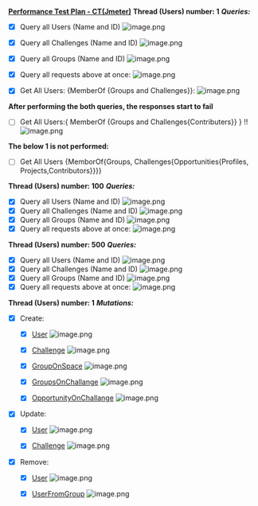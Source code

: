 **[Performance Test Plan - CT(Jmeter)](https://app.zenhub.com/files/289632902/e4d25c80-5e17-4d6e-b3b5-b6b683038a99/download)**
**Thread (Users) number: 1**
**_Queries:_**

- [x] Query all Users (Name and ID)
      ![image.png](https://images.zenhubusercontent.com/5f5ff9fd50a1a94a1f25f32c/a3306ee5-c332-4e64-9abc-1a829bae9ae9)
- [x] Query all Challenges (Name and ID)
      ![image.png](https://images.zenhubusercontent.com/5f5ff9fd50a1a94a1f25f32c/b0ec8c1e-8c86-4d54-844c-7baca0774b68)
- [x] Query all Groups (Name and ID)
      ![image.png](https://images.zenhubusercontent.com/5f5ff9fd50a1a94a1f25f32c/e2e4627a-0dd7-4a6f-b7cf-7caefdeee05c)
- [x] Query all requests above at once:
      ![image.png](https://images.zenhubusercontent.com/5f5ff9fd50a1a94a1f25f32c/a4c80487-b055-4096-875c-a7b5fcf3b0f3)

- [x] Get All Users: {MemberOf {Groups and Challenges}}:
      ![image.png](https://images.zenhubusercontent.com/5f5ff9fd50a1a94a1f25f32c/3cd732d9-f921-43c8-bd36-e863311b3158)

**After performing the both queries, the responses start to fail**

- [ ] Get All Users:{ MemberOf {Groups and Challenges{Contributers}} } !!
      ![image.png](https://images.zenhubusercontent.com/5f5ff9fd50a1a94a1f25f32c/e0888521-b502-4088-9351-e7d374dcfab4)

**The below 1 is not performed:**

- [ ] Get All Users {MemborOf{Groups, Challenges{Opportunities{Profiles, Projects,Contributors}}}}

**Thread (Users) number: 100**
**_Queries:_**

- [x] Query all Users (Name and ID)
      ![image.png](https://images.zenhubusercontent.com/5f5ff9fd50a1a94a1f25f32c/e8aa89f8-c9ed-41b9-8c26-24ed0cd79c09)
- [x] Query all Challenges (Name and ID)
      ![image.png](https://images.zenhubusercontent.com/5f5ff9fd50a1a94a1f25f32c/5394ae12-28ff-44a8-b5be-39fb114cc2b3)
- [x] Query all Groups (Name and ID)
      ![image.png](https://images.zenhubusercontent.com/5f5ff9fd50a1a94a1f25f32c/73e64025-6908-483b-b5c2-a1decc4e5088)
- [x] Query all requests above at once:
      ![image.png](https://images.zenhubusercontent.com/5f5ff9fd50a1a94a1f25f32c/60c1f934-5a6c-4634-a11f-e6a62d90dfc5)

**Thread (Users) number: 500**
**_Queries:_**

- [x] Query all Users (Name and ID)
      ![image.png](https://images.zenhubusercontent.com/5f5ff9fd50a1a94a1f25f32c/62d05fdd-98ba-4da0-aac6-16a37ef925e8)
- [x] Query all Challenges (Name and ID)
      ![image.png](https://images.zenhubusercontent.com/5f5ff9fd50a1a94a1f25f32c/0564d846-fecd-4af6-a99b-1b9568d2d815)
- [x] Query all Groups (Name and ID)
      ![image.png](https://images.zenhubusercontent.com/5f5ff9fd50a1a94a1f25f32c/9d7e4c48-492c-4813-a43c-4e62d702c0d5)
- [x] Query all requests above at once:
      ![image.png](https://images.zenhubusercontent.com/5f5ff9fd50a1a94a1f25f32c/cfff16c1-b0d9-49dc-bc03-32538d86b46f)

**Thread (Users) number: 1**
**_Mutations:_**

- [x] Create:

  - [x] [User](https://github.com/cherrytwist/Server/blob/develop/graphql-samples/mutations/create/create-user)
        ![image.png](https://images.zenhubusercontent.com/5f5ff9fd50a1a94a1f25f32c/c6a0dca7-2320-4c36-914b-90691123a786)

  - [x] [Challenge](https://github.com/cherrytwist/Server/blob/develop/graphql-samples/mutations/create/create-challenge)
        ![image.png](https://images.zenhubusercontent.com/5f5ff9fd50a1a94a1f25f32c/1ef9c194-1406-4695-ac2e-7317b54133d6)

  - [x] [GroupOnSpace](https://github.com/cherrytwist/Server/blob/develop/graphql-samples/mutations/create/create-group-on-hub)
        ![image.png](https://images.zenhubusercontent.com/5f5ff9fd50a1a94a1f25f32c/7f8dfa0a-3e94-4574-8833-d308fadd1c5e)

  - [x] [GroupsOnChallange](https://github.com/cherrytwist/Server/blob/develop/graphql-samples/mutations/create/create-group-on-challenge)
        ![image.png](https://images.zenhubusercontent.com/5f5ff9fd50a1a94a1f25f32c/b3bc2ee9-6819-4f44-a903-c4e24e64f7dd)

  - [x] [OpportunityOnChallange](https://github.com/cherrytwist/Server/blob/develop/graphql-samples/mutations/create/create-opportunity-on-challenge)
        ![image.png](https://images.zenhubusercontent.com/5f5ff9fd50a1a94a1f25f32c/26d02ac9-03e5-44c1-98f7-a0c5a223051b)

- [x] Update:

  - [x] [User](https://github.com/cherrytwist/Server/blob/develop/graphql-samples/mutations/update/update-user)
        ![image.png](https://images.zenhubusercontent.com/5f5ff9fd50a1a94a1f25f32c/95b24d23-c4b4-4b83-97a5-dce76cc1d71d)

  - [x] [Challenge](https://github.com/cherrytwist/Server/blob/develop/graphql-samples/mutations/update/update-challenge)
        ![image.png](https://images.zenhubusercontent.com/5f5ff9fd50a1a94a1f25f32c/fc75d59a-339d-4668-8c23-9448b1082640)

- [x] Remove:

  - [x] [User](https://github.com/cherrytwist/Server/blob/develop/graphql-samples/mutations/update/remove-user)
        ![image.png](https://images.zenhubusercontent.com/5f5ff9fd50a1a94a1f25f32c/9f8d2718-8223-483e-bddf-79e41c28b150)

  - [x] [UserFromGroup](https://github.com/cherrytwist/Server/blob/develop/graphql-samples/mutations/update/remove-user-from-group)
        ![image.png](https://images.zenhubusercontent.com/5f5ff9fd50a1a94a1f25f32c/ef33fa39-931d-4c6a-b460-e3c8994281ca)
